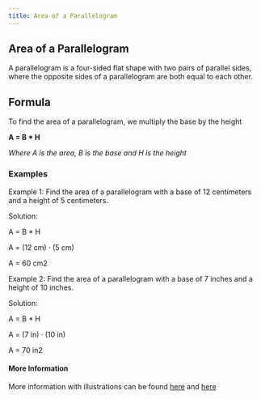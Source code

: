 ```yaml
---
title: Area of a Parallelogram
---
```

## Area of a Parallelogram

A parallelogram is a four-sided flat shape with two pairs of parallel sides, where the opposite sides of a parallelogram are both equal to each other.

## Formula
To find the area of a parallelogram, we multiply the base by the height

**A = B * H**

*Where A is the area, B is the base and H is the height*

### Examples

Example 1: Find the area of a parallelogram with a base of 12 centimeters and a height of 5 centimeters.

Solution:

A = B * H

A = (12 cm) · (5 cm)

A = 60 cm2

Example 2: Find the area of a parallelogram with a base of 7 inches and a height of 10 inches.

Solution:

A = B * H

A = (7 in) · (10 in)

A = 70 in2

#### More Information
More information with illustrations can be found [here](https://www.mathgoodies.com/lessons/vol1/area_parallelogram) and [here](https://www.khanacademy.org/math/basic-geo/basic-geo-area-and-perimeter/parallelogram-area/a/area-of-parallelogram)

